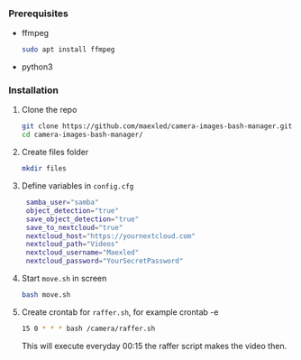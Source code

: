 ### Prerequisites

* ffmpeg
  ```sh
  sudo apt install ffmpeg
* python3

### Installation

1. Clone the repo
   ```sh
   git clone https://github.com/maexled/camera-images-bash-manager.git
   cd camera-images-bash-manager/
   ```
2. Create files folder
   ```sh
   mkdir files
   ```
3. Define variables in `config.cfg`
   ```bash
    samba_user="samba"
	object_detection="true"
	save_object_detection="true"
	save_to_nextcloud="true"
	nextcloud_host="https://yournextcloud.com"
	nextcloud_path="Videos"
	nextcloud_username="Maexled"
	nextcloud_password="YourSecretPassword"
4. Start `move.sh` in screen
    ```sh
   bash move.sh
   ```
5. Create crontab for `raffer.sh`, for example crontab -e
    ```sh
   15 0 * * * bash /camera/raffer.sh
   ```
   This will execute everyday 00:15 the raffer script makes the video then.

